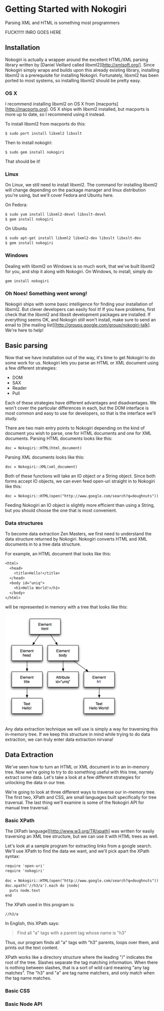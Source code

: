 # Getting Started with Nokogiri

Parsing XML and HTML is something most programmers 

FUCK!!!!!!  INRO GOES HERE

## Installation

Nokogiri is actually a wrapper around the excellent HTML/XML parsing library
written by [Daniel Veillard called libxml2][http://xmlsoft.org/].  Since
Nokogiri simply wraps and builds upon this already existing library,
installing libxml2 is a prerequisite for installing Nokogiri.  Fortunately,
libxml2 has been ported to most systems, so installing libxml2 should be
pretty easy.

### OS X

I recommend installing libxml2 on OS X from [macports][http://macports.org].
OS X ships with libxml2 installed, but macports is more up to date, so I
recommend using it instead.

To install libxml2 from macports do this:

    $ sudo port install libxml2 libxslt

Then to install nokogiri:

    $ sudo gem install nokogiri

That should be it!

### Linux

On Linux, we still need to install libxml2.  The command for installing
libxml2 will change depending on the package manager and linux distribution
you're using, but we'll cover Fedora and Ubuntu here.

On Fedora:

    $ sudo yum install libxml2-devel libxslt-devel
    $ gem install nokogiri

On Ubuntu

    $ sudo apt-get install libxml2 libxml2-dev libxslt libxslt-dev
    $ gem install nokogiri

### Windows

Dealing with libxml2 on Windows is so much work, that we've built libxml2 for
you, and ship it along with Nokogiri.  On Windows, to install, simply do

    gem install nokogiri

### Oh Noes!  Something went wrong!

Nokogiri ships with some basic intelligence for finding your installation of
libxml2.  But clever developers can easily fool it!  If you have problems,
first check that the libxml2 and libxslt development packages are installed.
If everything seems OK, and Nokogiri *still* won't install, make sure to send
an email to [the mailing list][http://groups.google.com/group/nokogiri-talk].
We're here to help!

## Basic parsing

Now that we have installation out of the way, it's time to get Nokogiri to do
some work for us.  Nokogiri lets you parse an HTML or XML document using a few
different strategies:

* DOM
* SAX
* Reader
* Pull

Each of these strategies have different advantages and disadvantages.  We
won't cover the particular differences in each, but the DOM interface is most
common and easy to use for developers, so that is the interface we'll study.

There are two main entry points to Nokogiri depending on the kind of document
you wish to parse, one for HTML documents and one for XML documents.  Parsing
HTML documents looks like this:

    doc = Nokogiri::HTML(html_document)

Parsing XML documents looks like this:

    doc = Nokogiri::XML(xml_document)

Both of these functions will take an IO object *or* a String object.  Since
both forms accept IO objects, we can even feed open-uri straight in to
Nokogiri like this:

    doc = Nokogiri::HTML(open("http://www.google.com/search?q=doughnuts"))

Feeding Nokogiri an IO object is slightly more efficient than using a String,
but you should choose the one that is most convenient.

### Data structures

To become data extraction Zen Masters, we first need to understand the data
structure returned by Nokogiri.  Nokogiri converts HTML and XML documents in
to a tree data structure.

For example, an HTML document that looks like this:

    <html>
      <head>
        <title>Hello!</title>
      </head>
      <body id="uniq">
        <h1>Hello World!</h1>
      </body>
    </html>

will be represented in memory with a tree that looks like this:

![HTML Tree](html_tree.png)

Any data extraction technique we will use is simply a way for traversing this
in-memory tree.  If we keep this structure in mind while trying to do data
extraction, we can truly enter data extraction nirvana!

## Data Extraction

We've seen how to turn an HTML or XML document in to an in-memory tree.  Now
we're going to try to do something useful with this tree, namely extract some
data.  Let's take a look at a few different strategies for unlocking the data
in our tree.

We're going to look at three different ways to traverse our in-memory tree.
The first two, XPath and CSS, are small languages built specifically for tree
traversal.  The last thing we'll examine is some of the Nokogiri API for
manual tree traversal.

### Basic XPath

The [XPath language][http://www.w3.org/TR/xpath] was written for easily
traversing an XML tree structure, but we can use it with HTML trees as well.

Let's look at a sample program for extracting links from a google search.
We'll use XPath to find the data we want, and we'll pick apart the XPath
syntax:

    require 'open-uri'
    require 'nokogiri'

    doc = Nokogiri::HTML(open("http://www.google.com/search?q=doughnuts"))
    doc.xpath('//h3/a').each do |node|
      puts node.text
    end

The XPath used in this program is:

    //h3/a

In English, this XPath says:

> Find all "a" tags with a parent tag whose name is "h3"

Thus, our program finds all "a" tags with "h3" parents, loops over them, and
prints out the text content.

XPath works like a directory structure where the leading "/" indicates the
root of the tree.  Slashes separate the tag matching information.  When there
is nothing between slashes, that is a sort of wild card meaning "any tag
matches".  The "h3" and "a" are tag name matchers, and only match when the tag
name matches.

### Basic CSS

### Basic Node API

